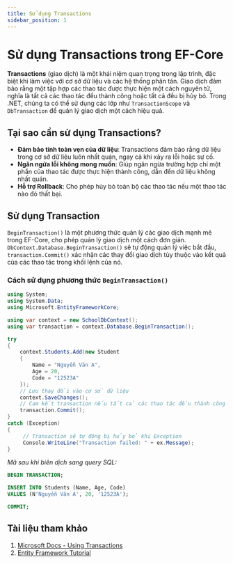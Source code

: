 ```yaml
---
title: Sử dụng Transactions
sidebar_position: 1
---
```

# Sử dụng Transactions trong EF-Core

**Transactions** (giao dịch) là một khái niệm quan trọng trong lập trình, đặc biệt khi làm việc với cơ sở dữ liệu và các hệ thống phân tán. Giao dịch đảm bảo rằng một tập hợp các thao tác được thực hiện một cách nguyên tử, nghĩa là tất cả các thao tác đều thành công hoặc tất cả đều bị hủy bỏ. Trong .NET, chúng ta có thể sử dụng các lớp như `TransactionScope` và `DbTransaction` để quản lý giao dịch một cách hiệu quả.

## Tại sao cần sử dụng Transactions?

- **Đảm bảo tính toàn vẹn của dữ liệu**: Transactions đảm bảo rằng dữ liệu trong cơ sở dữ liệu luôn nhất quán, ngay cả khi xảy ra lỗi hoặc sự cố.
- **Ngăn ngừa lỗi không mong muốn**: Giúp ngăn ngừa trường hợp chỉ một phần của thao tác được thực hiện thành công, dẫn đến dữ liệu không nhất quán.
- **Hỗ trợ Rollback**: Cho phép hủy bỏ toàn bộ các thao tác nếu một thao tác nào đó thất bại.

## Sử dụng Transaction

`BeginTransaction()` là một phương thức quản lý các giao dịch mạnh mẽ trong EF-Core, cho phép quản lý giao dịch một cách đơn giản. `DbContext.Database.BeginTransaction()` sẽ tự động quản lý việc bắt đầu, `transaction.Commit()` xác nhận các thay đổi giao dịch tùy thuộc vào kết quả của các thao tác trong khối lệnh của nó.

### Cách sử dụng phương thức `BeginTransaction()`
```csharp title="C#"
using System;
using System.Data;
using Microsoft.EntityFrameworkCore;

using var context = new SchoolDbContext();
using var transaction = context.Database.BeginTransaction();

try
{
    context.Students.Add(new Student 
    { 
        Name = "Nguyễn Văn A", 
        Age = 20, 
        Code = "12523A" 
    });
    // Lưu thay đổi vào cơ sở dữ liệu
    context.SaveChanges();
    // Cam kết transaction nếu tất cả các thao tác đều thành công
    transaction.Commit();
}
catch (Exception)
{
     // Transaction sẽ tự động bị hủy bỏ khi Exception 
     Console.WriteLine("Transaction failed: " + ex.Message);
}
```
_Mã sau khi biên dịch sang query SQL:_
```sql title="SQL"
BEGIN TRANSACTION;

INSERT INTO Students (Name, Age, Code) 
VALUES (N'Nguyễn Văn A', 20, '12523A');

COMMIT;
```
## Tài liệu tham khảo
1. [Microsoft Docs - Using Transactions](https://learn.microsoft.com/en-us/ef/core/saving/transactions)
2. [Entity Framework Tutorial](https://www.entityframeworktutorial.net/entityframework6/transaction-in-entity-framework.aspx)
